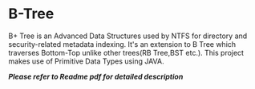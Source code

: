 # B-Tree
B+ Tree is an Advanced Data Structures used by NTFS for directory and security-related metadata indexing. It's an extension to B Tree which traverses Bottom-Top unlike other trees(RB Tree,BST etc.).  This project makes use of Primitive Data Types using JAVA.
 
***Please refer to Readme pdf for detailed description***
